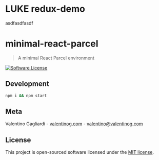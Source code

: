 # LUKE redux-demo
asdfasdfasdf

# minimal-react-parcel
> A minimal React Parcel environment

[![Software License](https://img.shields.io/badge/license-MIT-brightgreen.svg?style=flat)](LICENSE)

## Development

```bash
npm i && npm start
```

## Meta

Valentino Gagliardi - [valentinog.com](https://www.valentinog.com) - valentino@valentinog.com

## License

This project is open-sourced software licensed under the [MIT license](http://opensource.org/licenses/MIT).
